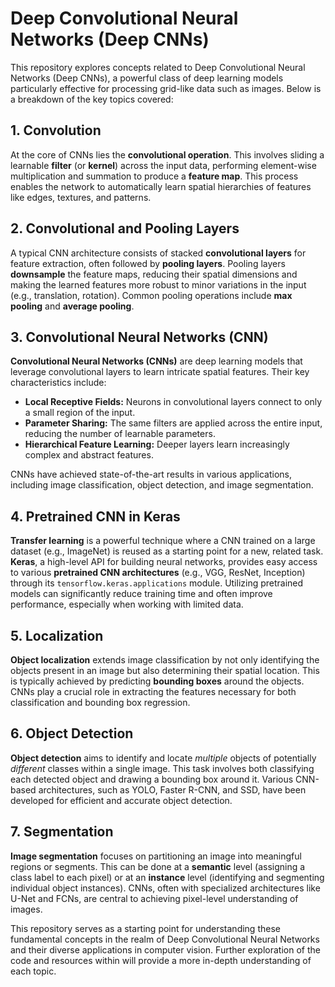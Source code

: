 # Deep Convolutional Neural Networks (Deep CNNs)

This repository explores concepts related to Deep Convolutional Neural Networks (Deep CNNs), a powerful class of deep learning models particularly effective for processing grid-like data such as images. Below is a breakdown of the key topics covered:

## 1. Convolution

At the core of CNNs lies the **convolutional operation**. This involves sliding a learnable **filter** (or **kernel**) across the input data, performing element-wise multiplication and summation to produce a **feature map**. This process enables the network to automatically learn spatial hierarchies of features like edges, textures, and patterns.

## 2. Convolutional and Pooling Layers

A typical CNN architecture consists of stacked **convolutional layers** for feature extraction, often followed by **pooling layers**. Pooling layers **downsample** the feature maps, reducing their spatial dimensions and making the learned features more robust to minor variations in the input (e.g., translation, rotation). Common pooling operations include **max pooling** and **average pooling**.

## 3. Convolutional Neural Networks (CNN)

**Convolutional Neural Networks (CNNs)** are deep learning models that leverage convolutional layers to learn intricate spatial features. Their key characteristics include:

* **Local Receptive Fields:** Neurons in convolutional layers connect to only a small region of the input.
* **Parameter Sharing:** The same filters are applied across the entire input, reducing the number of learnable parameters.
* **Hierarchical Feature Learning:** Deeper layers learn increasingly complex and abstract features.

CNNs have achieved state-of-the-art results in various applications, including image classification, object detection, and image segmentation.

## 4. Pretrained CNN in Keras

**Transfer learning** is a powerful technique where a CNN trained on a large dataset (e.g., ImageNet) is reused as a starting point for a new, related task. **Keras**, a high-level API for building neural networks, provides easy access to various **pretrained CNN architectures** (e.g., VGG, ResNet, Inception) through its `tensorflow.keras.applications` module. Utilizing pretrained models can significantly reduce training time and often improve performance, especially when working with limited data.

## 5. Localization

**Object localization** extends image classification by not only identifying the objects present in an image but also determining their spatial location. This is typically achieved by predicting **bounding boxes** around the objects. CNNs play a crucial role in extracting the features necessary for both classification and bounding box regression.

## 6. Object Detection

**Object detection** aims to identify and locate *multiple* objects of potentially *different* classes within a single image. This task involves both classifying each detected object and drawing a bounding box around it. Various CNN-based architectures, such as YOLO, Faster R-CNN, and SSD, have been developed for efficient and accurate object detection.

## 7. Segmentation

**Image segmentation** focuses on partitioning an image into meaningful regions or segments. This can be done at a **semantic** level (assigning a class label to each pixel) or at an **instance** level (identifying and segmenting individual object instances). CNNs, often with specialized architectures like U-Net and FCNs, are central to achieving pixel-level understanding of images.

This repository serves as a starting point for understanding these fundamental concepts in the realm of Deep Convolutional Neural Networks and their diverse applications in computer vision. Further exploration of the code and resources within will provide a more in-depth understanding of each topic.

